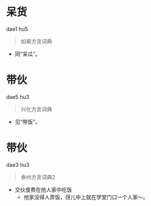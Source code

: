 # 呆货
dae1 hu5
> 如皋方言词典
- 同“呆瓜”。

# 带伙
dae5 hu3
> 兴化方言词典
- 见“带饭”。

# 带伙
dae3 hu3
> 泰州方言词典2
- 交伙食费在他人家中吃饭
  - 他家没得人弄饭，伢儿中上就在学堂门口一个人家～。
